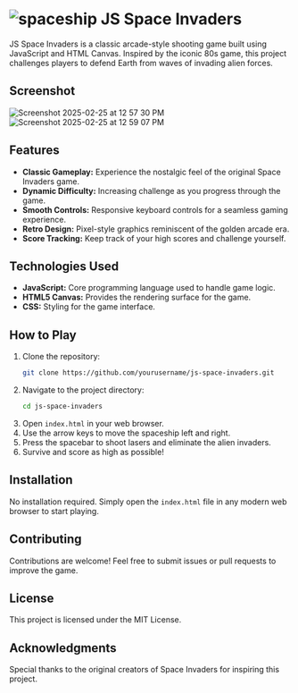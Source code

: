 # ![spaceship](https://github.com/user-attachments/assets/0da62215-6501-4337-8b38-cc3e2129b03d) JS Space Invaders

JS Space Invaders is a classic arcade-style shooting game built using JavaScript and HTML Canvas. Inspired by the iconic 80s game, this project challenges players to defend Earth from waves of invading alien forces.

## Screenshot
![Screenshot 2025-02-25 at 12 57 30 PM](https://github.com/user-attachments/assets/000eb530-4eec-413a-943d-86bea19aad50)
![Screenshot 2025-02-25 at 12 59 07 PM](https://github.com/user-attachments/assets/85937608-71b2-47a4-9e5b-a3b9c111e44d)

## Features
- **Classic Gameplay:** Experience the nostalgic feel of the original Space Invaders game.
- **Dynamic Difficulty:** Increasing challenge as you progress through the game.
- **Smooth Controls:** Responsive keyboard controls for a seamless gaming experience.
- **Retro Design:** Pixel-style graphics reminiscent of the golden arcade era.
- **Score Tracking:** Keep track of your high scores and challenge yourself.

## Technologies Used
- **JavaScript:** Core programming language used to handle game logic.
- **HTML5 Canvas:** Provides the rendering surface for the game.
- **CSS:** Styling for the game interface.

## How to Play
1. Clone the repository:
   ```bash
   git clone https://github.com/yourusername/js-space-invaders.git
   ```
2. Navigate to the project directory:
   ```bash
   cd js-space-invaders
   ```
3. Open `index.html` in your web browser.
4. Use the arrow keys to move the spaceship left and right.
5. Press the spacebar to shoot lasers and eliminate the alien invaders.
6. Survive and score as high as possible!

## Installation
No installation required. Simply open the `index.html` file in any modern web browser to start playing.

## Contributing
Contributions are welcome! Feel free to submit issues or pull requests to improve the game.

## License
This project is licensed under the MIT License.

## Acknowledgments
Special thanks to the original creators of Space Invaders for inspiring this project.
